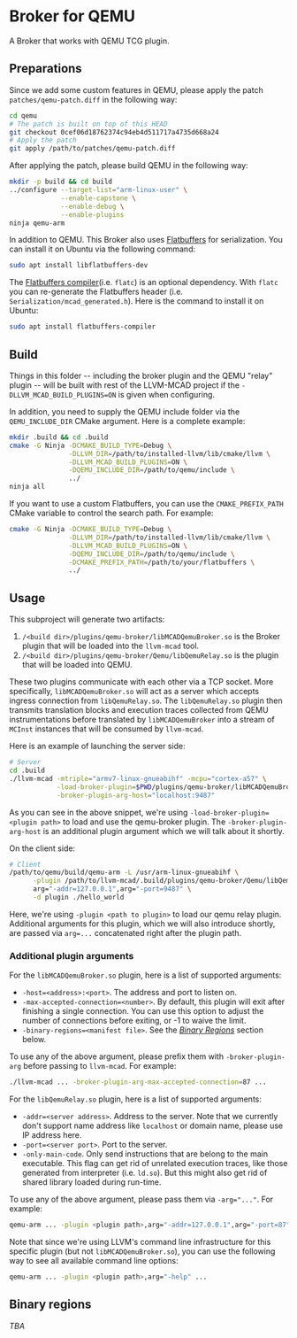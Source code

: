 # Broker for QEMU
A Broker that works with QEMU TCG plugin.
## Preparations
Since we add some custom features in QEMU, please apply the patch `patches/qemu-patch.diff` in the following way:
```bash
cd qemu
# The patch is built on top of this HEAD
git checkout 0cef06d18762374c94eb4d511717a4735d668a24
# Apply the patch
git apply /path/to/patches/qemu-patch.diff
```
After applying the patch, please build QEMU in the following way:
```bash
mkdir -p build && cd build
../configure --target-list="arm-linux-user" \
             --enable-capstone \
             --enable-debug \
             --enable-plugins
ninja qemu-arm
```
In addition to QEMU. This Broker also uses [Flatbuffers](https://google.github.io/flatbuffers) for serialization. You can install it on Ubuntu via the following command:
```bash
sudo apt install libflatbuffers-dev
```
The [Flatbuffers compiler](https://google.github.io/flatbuffers/flatbuffers_guide_using_schema_compiler.html)(i.e. `flatc`) is an optional dependency. With `flatc` you can re-generate the Flatbuffers header (i.e. `Serialization/mcad_generated.h`). Here is the command to install it on Ubuntu:
```bash
sudo apt install flatbuffers-compiler
```

## Build
Things in this folder -- including the broker plugin and the QEMU "relay" plugin -- will be built with rest of the LLVM-MCAD project if the `-DLLVM_MCAD_BUILD_PLUGINS=ON` is given when configuring.

In addition, you need to supply the QEMU include folder via the `QEMU_INCLUDE_DIR` CMake argument. Here is a complete example:
```bash
mkdir .build && cd .build
cmake -G Ninja -DCMAKE_BUILD_TYPE=Debug \
               -DLLVM_DIR=/path/to/installed-llvm/lib/cmake/llvm \
               -DLLVM_MCAD_BUILD_PLUGINS=ON \
               -DQEMU_INCLUDE_DIR=/path/to/qemu/include \
               ../
ninja all
```
If you want to use a custom Flatbuffers, you can use the `CMAKE_PREFIX_PATH` CMake variable to control the search path. For example:
```bash
cmake -G Ninja -DCMAKE_BUILD_TYPE=Debug \
               -DLLVM_DIR=/path/to/installed-llvm/lib/cmake/llvm \
               -DLLVM_MCAD_BUILD_PLUGINS=ON \
               -DQEMU_INCLUDE_DIR=/path/to/qemu/include \
               -DCMAKE_PREFIX_PATH=/path/to/your/flatbuffers \
               ../
```

## Usage
This subproject will generate two artifacts:
 1. `/<build dir>/plugins/qemu-broker/libMCADQemuBroker.so` is the Broker plugin that will be loaded into the `llvm-mcad` tool.
 2. `/<build dir>/plugins/qemu-broker/Qemu/libQemuRelay.so` is the plugin that will be loaded into QEMU.

These two plugins communicate with each other via a TCP socket. More specifically, `libMCADQemuBroker.so` will act as a server which accepts ingress connection from `libQemuRelay.so`. The `libQemuRelay.so` plugin then transmits translation blocks and execution traces collected from QEMU instrumentations before translated by `libMCADQemuBroker` into a stream of `MCInst` instances that will be consumed by `llvm-mcad`.

Here is an example of launching the server side:
```bash
# Server
cd .build
./llvm-mcad -mtriple="armv7-linux-gnueabihf" -mcpu="cortex-a57" \
            -load-broker-plugin=$PWD/plugins/qemu-broker/libMCADQemuBroker.so \
            -broker-plugin-arg-host="localhost:9487"
```
As you can see in the above snippet, we're using `-load-broker-plugin=<plugin path>` to load and use the qemu-broker plugin. The `-broker-plugin-arg-host` is an additional plugin argument which we will talk about it shortly.

On the client side:
```bash
# Client
/path/to/qemu/build/qemu-arm -L /usr/arm-linux-gnueabihf \
      -plugin /path/to/llvm-mcad/.build/plugins/qemu-broker/Qemu/libQemuRelay.so,\
      arg="-addr=127.0.0.1",arg="-port=9487" \
      -d plugin ./hello_world
```
Here, we're using `-plugin <path to plugin>` to load our qemu relay plugin. Additional arguments for this plugin, which we will also introduce shortly, are passed via `arg=...` concatenated right after the plugin path.

### Additional plugin arguments
For the `libMCADQemuBroker.so` plugin, here is a list of supported arguments:
 - `-host=<address>:<port>`. The address and port to listen on.
 - `-max-accepted-connection=<number>`. By default, this plugin will exit after finishing a single connection. You can use this option to adjust the number of connections before exiting, or -1 to waive the limit.
 - `-binary-regions=<manifest file>`. See the [_Binary Regions_](#binary-regions) section below.

To use any of the above argument, please prefix them with `-broker-plugin-arg` before passing to `llvm-mcad`. For example:
```bash
./llvm-mcad ... -broker-plugin-arg-max-accepted-connection=87 ...
```

For the `libQemuRelay.so` plugin, here is a list of supported arguments:
 - `-addr=<server address>`. Address to the server. Note that we currently don't support name address like `localhost` or domain name, please use IP address here.
 - `-port=<server port>`. Port to the server.
 - `-only-main-code`. Only send instructions that are belong to the main executable. This flag can get rid of unrelated execution traces, like those generated from interpreter (i.e. `ld.so`). But this might also get rid of shared library loaded during run-time.

To use any of the above argument, please pass them via `-arg="..."`. For example:
```bash
qemu-arm ... -plugin <plugin path>,arg="-addr=127.0.0.1",arg="-port=87" ...
```
Note that since we're using LLVM's command line infrastructure for this specific plugin (but not `libMCADQemuBroker.so`), you can use the following way to see all available command line options:
```bash
qemu-arm ... -plugin <plugin path>,arg="-help" ...
```

## Binary regions
_TBA_